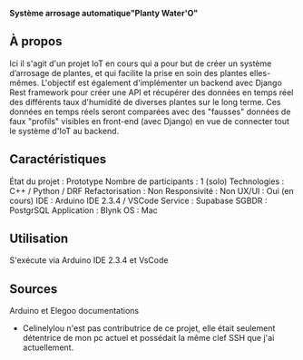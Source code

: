 **Système arrosage automatique"Planty Water'O"**

## À propos
Ici il s'agit d'un projet IoT en cours qui a pour but de créer un  système d’arrosage de plantes,
et qui facilite la prise en soin des plantes elles-mêmes. L'objectif est également d'implémenter un backend avec Django Rest framework pour
créer une API et récupérer des données en temps réel des différents taux d'humidité de diverses plantes sur le long terme. Ces données en temps réels seront 
comparées avec des "fausses" données de faux "profils" visibles en front-end (avec Django) en vue de connecter tout le système d'IoT au backend. 

## Caractéristiques
État du projet : Prototype 
Nombre de participants : 1 (solo)
Technologies : C++ / Python / DRF
Refactorisation : Non
Responsivité : Non
UX/UI : Oui (en cours)
IDE : Arduino IDE 2.3.4 / VSCode 
Service : Supabase
SGBDR : PostgrSQL
Application : Blynk
OS : Mac 

## Utilisation
S'exécute via Arduino IDE 2.3.4 et VsCode

## Sources
Arduino et Elegoo documentations
* Celinelylou n'est pas contributrice de ce projet, elle était seulement détentrice de mon pc actuel et possédait la même clef SSH que j'ai actuellement. 
